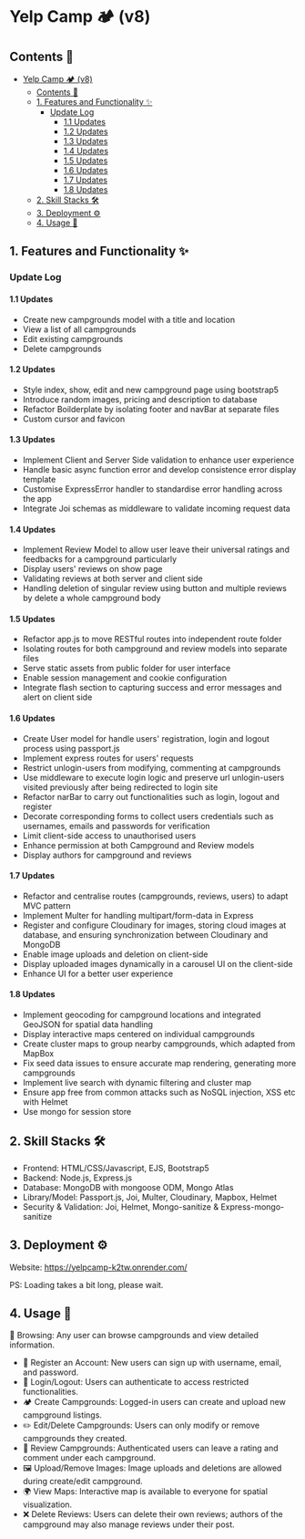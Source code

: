 # Yelp Camp 🏕️ (v8)

## Contents 🌈

- [Yelp Camp 🏕️ (v8)](#yelp-camp-️-v8)
  - [Contents 🌈](#contents-)
  - [1. Features and Functionality ✨](#1-features-and-functionality-)
    - [Update Log](#update-log)
      - [1.1 Updates](#11-updates)
      - [1.2 Updates](#12-updates)
      - [1.3 Updates](#13-updates)
      - [1.4 Updates](#14-updates)
      - [1.5 Updates](#15-updates)
      - [1.6 Updates](#16-updates)
      - [1.7 Updates](#17-updates)
      - [1.8 Updates](#18-updates)
  - [2. Skill Stacks 🛠️](#2-skill-stacks-️)
  - [3. Deployment ⚙️](#3-deployment-️)
  - [4. Usage 🚀](#4-usage-)

## 1. Features and Functionality ✨

### Update Log

#### 1.1 Updates

- Create new campgrounds model with a title and location
- View a list of all campgrounds
- Edit existing campgrounds
- Delete campgrounds

#### 1.2 Updates

- Style index, show, edit and new campground page using bootstrap5
- Introduce random images, pricing and description to database
- Refactor Boilderplate by isolating footer and navBar at separate files
- Custom cursor and favicon

#### 1.3 Updates

- Implement Client and Server Side validation to enhance user experience
- Handle basic async function error and develop consistence error display template
- Customise ExpressError handler to standardise error handling across the app
- Integrate Joi schemas as middleware to validate incoming request data

#### 1.4 Updates

- Implement Review Model to allow user leave their universal ratings and feedbacks for a  campground particularly
- Display users' reviews on show page
- Validating reviews at both server and client side
- Handling deletion of singular review using button and multiple reviews by delete a whole campground body

#### 1.5 Updates

- Refactor app.js to move RESTful routes into independent route folder
- Isolating routes for both campground and review models into separate files
- Serve static assets from public folder for user interface
- Enable session management and cookie configuration
- Integrate flash section to capturing success and error messages and alert on client side

#### 1.6 Updates

- Create User model for handle users' registration, login and logout process using passport.js
- Implement express routes for users' requests
- Restrict unlogin-users from modifying, commenting at campgrounds
- Use middleware to execute login logic and preserve url unlogin-users visited previously after being redirected to login site
- Refactor narBar to carry out functionalities such as login, logout and register
- Decorate corresponding forms to collect users credentials such as usernames, emails and passwords for verification
- Limit client-side access to unauthorised users
- Enhance permission at both Campground and Review models
- Display authors for campground and reviews

#### 1.7 Updates

- Refactor and centralise routes (campgrounds, reviews, users) to adapt MVC pattern
- Implement Multer for handling multipart/form-data in Express
- Register and configure Cloudinary for images, storing cloud images at database, and ensuring synchronization between Cloudinary and MongoDB
- Enable image uploads and deletion on client-side
- Display uploaded images dynamically in a carousel UI on the client-side
- Enhance UI for a better user experience

#### 1.8 Updates

- Implement geocoding for campground locations and integrated GeoJSON for spatial data handling
- Display interactive maps centered on individual campgrounds
- Create cluster maps to group nearby campgrounds, which adapted from MapBox
- Fix seed data issues to ensure accurate map rendering, generating more campgrounds
- Implement live search with dynamic filtering and cluster map
- Ensure app free from common attacks such as NoSQL injection, XSS etc with Helmet
- Use mongo for session store

## 2. Skill Stacks 🛠️

- Frontend: HTML/CSS/Javascript, EJS, Bootstrap5
- Backend: Node.js, Express.js
- Database: MongoDB with mongoose ODM, Mongo Atlas
- Library/Model: Passport.js, Joi, Multer, Cloudinary, Mapbox, Helmet
- Security & Validation: Joi, Helmet, Mongo-sanitize & Express-mongo-sanitize

## 3. Deployment ⚙️

Website: https://yelpcamp-k2tw.onrender.com/

PS: Loading takes a bit long, please wait.

## 4. Usage 🚀

🧭 Browsing: Any user can browse campgrounds and view detailed information.
- 📝 Register an Account: New users can sign up with username, email, and password.
- 🔐 Login/Logout: Users can authenticate to access restricted functionalities.
- 🏕️ Create Campgrounds: Logged-in users can create and upload new campground listings.
- ✏️ Edit/Delete Campgrounds: Users can only modify or remove campgrounds they created.
- 💬 Review Campgrounds: Authenticated users can leave a rating and comment under each campground.
- 🖼️ Upload/Remove Images: Image uploads and deletions are allowed during create/edit campground.
- 🌍 View Maps: Interactive map is available to everyone for spatial visualization.
- ❌ Delete Reviews: Users can delete their own reviews; authors of the campground may also manage reviews under their post.

